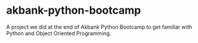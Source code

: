 # akbank-python-bootcamp
A project we did at the end of Akbank Python Bootcamp to get familiar with Python and Object Oriented Programming.
